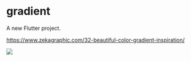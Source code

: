# gradient

A new Flutter project.

https://www.zekagraphic.com/32-beautiful-color-gradient-inspiration/

<img src="https://user-images.githubusercontent.com/3994863/104839109-b27f9380-58f1-11eb-9809-3e7548ad4447.png" />





